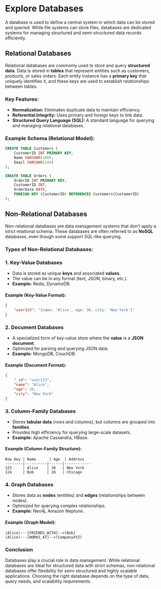 # Explore Databases

A database is used to define a central system in which data can be stored and queried. While file systems can store files, databases are dedicated systems for managing structured and semi-structured data records efficiently.

## Relational Databases

Relational databases are commonly used to store and query **structured data**. Data is stored in **tables** that represent entities such as customers, products, or sales orders. Each entity instance has a **primary key** that uniquely identifies it, and these keys are used to establish relationships between tables. 

### **Key Features:**
- **Normalization:** Eliminates duplicate data to maintain efficiency.
- **Referential Integrity:** Uses primary and foreign keys to link data.
- **Structured Query Language (SQL):** A standard language for querying and managing relational databases.

### **Example Schema (Relational Model):**
```sql
CREATE TABLE Customers (
    CustomerID INT PRIMARY KEY,
    Name VARCHAR(100),
    Email VARCHAR(100)
);

CREATE TABLE Orders (
    OrderID INT PRIMARY KEY,
    CustomerID INT,
    OrderDate DATE,
    FOREIGN KEY (CustomerID) REFERENCES Customers(CustomerID)
);
```

## Non-Relational Databases

Non-relational databases are data management systems that don’t apply a strict relational schema. These databases are often referred to as **NoSQL** databases, even though some support SQL-like querying.

### **Types of Non-Relational Databases:**

### **1. Key-Value Databases**
- Data is stored as unique **keys** and associated **values**.
- The value can be in any format (text, JSON, binary, etc.).
- **Example:** Redis, DynamoDB.

#### **Example (Key-Value Format):**
```json
{
    "user123": "{name: 'Alice', age: 30, city: 'New York'}"
}
```

### **2. Document Databases**
- A specialized form of key-value store where the **value** is a **JSON document**.
- Optimized for parsing and querying JSON data.
- **Example:** MongoDB, CouchDB.

#### **Example (Document Format):**
```json
{
    "_id": "user123",
    "name": "Alice",
    "age": 30,
    "city": "New York"
}
```

### **3. Column-Family Databases**
- Stores **tabular data** (rows and columns), but columns are grouped into **families**.
- Provides high efficiency for querying large-scale datasets.
- **Example:** Apache Cassandra, HBase.

#### **Example (Column-Family Structure):**
```
Row Key | Name      | Age  | Address     
--------|----------|------|------------
123     | Alice    | 30   | New York   
124     | Bob      | 28   | Chicago    
```

### **4. Graph Databases**
- Stores data as **nodes** (entities) and **edges** (relationships between nodes).
- Optimized for querying complex relationships.
- **Example:** Neo4j, Amazon Neptune.

#### **Example (Graph Model):**
```
(Alice)---[FRIENDS_WITH]-->(Bob)
(Alice)---[WORKS_AT]-->(CompanyXYZ)
```

### **Conclusion**
Databases play a crucial role in data management. While relational databases are ideal for structured data with strict schemas, non-relational databases offer flexibility for semi-structured and highly scalable applications. Choosing the right database depends on the type of data, query needs, and scalability requirements.
